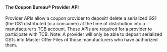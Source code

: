 #### The Coupon Bureau® Provider API

Provider APIs allow a coupon provider to deposit/ delete a serialized GS1 (the GS1 distributed to a consumer) at the time of distribution into a manufacturer’s TCB account. These APIs are required for a provider to participate with TCB. Note: A provider will only be able to deposit serialized GS1s into Master Offer Files of those manufacturers who have authorized them.
<!--stackedit_data:
eyJoaXN0b3J5IjpbMjAxOTMyMjkxMiwtMTk3MjY4OTM2NCwzNj
c0MzIxMjksLTExMjQ4NjI3NTYsLTEyODQxMzU1NzUsMTMyOTkz
MTI1MiwtODM4MDk0MTMzLC0xMzI3MDg2NTMwLC0xNTAwMjMyMT
M1LDkxNjIyNjA5NCwtMTc2OTUzNjE0NiwtMTYwMzE0ODA1Mywt
OTkxMTI2NDM5LDIwMzE5OTY5ODMsLTUyODk2NTQ0OSwtNzE3Mj
YwMjc4LDExNjAxMzE5MzYsMTUxNjY0NjQ3Nyw0MDk4NDA4ODQs
LTkyMjQzNDU5Nl19
-->